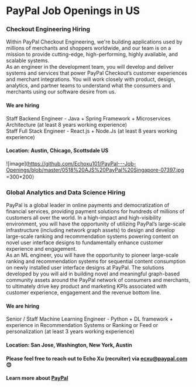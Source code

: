 # PayPal Job Openings in US
### Checkout Engineering Hiring
Within PayPal Checkout Engineering, we're building applications used by millions of merchants and shoppers worldwide, and our team is on a mission to provide cutting-edge, high-performing, highly available, and scalable systems. 
  <br />  As an engineer in the development team, you will develop and deliver systems and services that power PayPal Checkout’s customer experiences and merchant integrations. You will work closely with product, design, analytics, and partner teams to understand what the consumers and merchants using our software desire from us.
#### We are hiring 
Staff Backend Engineer - Java + Spring Framework + Microservices Architecture (at least 8 years working experience)
<br /> Staff Full Stack Engineer - React.js + Node.Js (at least 8 years working experience)
#### Location: Austin, Chicago, Scottsdale US

![image](https://github.com/Echoxu101/PayPal---Job-Openings/blob/master/0518%20AJS%20PayPal%20Singapore-07397.jpg =300*200）

### Global Analytics and Data Science Hiring
PayPal is a global leader in online payments and democratization of financial services, providing payment solutions for hundreds of millions of customers all over the world. In a high-impact and high-visibility environment, you will have the opportunity of utilizing PayPal’s large-scale infrastructure (including network graph assets) to design and develop large-scale ranking and recommendation systems powering content on novel user interface designs to fundamentally enhance customer experience and engagement.
 <br /> As an ML engineer, you will have the opportunity to pioneer large-scale ranking and recommendation systems for sequential content consumption on newly installed user interface designs at PayPal. The solutions developed by you will aid in building novel and meaningful graph-based community assets around the PayPal network of consumers and merchants, to ultimately drive key product and marketing KPIs associated with customer experience, engagement and the revenue bottom line.

#### We are hiring 
Senior / Staff Machine Learning Engineer - Python + DL framework + experience in Recommendation Systems or Ranking or Feed or personalization (at least 3 years working experience)
#### Location: San Jose, Washington, New York, Austin

#### Please feel free to reach out to Echo Xu (recruiter) via ecxu@paypal.com 😊

#### Learn more about [PayPal](https://www.paypal.com/us/webapps/mpp/about)
